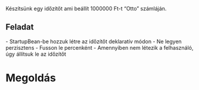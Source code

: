 Készítsünk egy időzítőt ami beállít 1000000 Ft-t “Otto” számláján.

<h2>Feladat</h2>
- StartupBean-be hozzuk létre az időzítőt deklaratív módon
- Ne legyen perzisztens
- Fusson le percenként
- Amennyiben nem létezik a felhasználó, úgy állítsuk le az időzítőt


<h1>Megoldás</h1>
